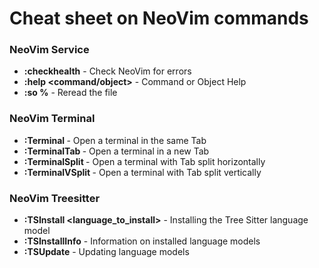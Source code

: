 # Cheat sheet on NeoVim commands
### NeoVim Service
- __:checkhealth__ - Check NeoVim for errors
- __:help <command/object>__ - Command or Object Help
- __:so %__ - Reread the file

### NeoVim Terminal
- __:Terminal <command>__ - Open a terminal in the same Tab
- __:TerminalTab <command>__ - Open a terminal in a new Tab
- __:TerminalSplit <command>__ - Open a terminal with Tab split horizontally
- __:TerminalVSplit <command>__ - Open a terminal with Tab split vertically

### NeoVim Treesitter
- __:TSInstall <language_to_install>__ - Installing the Tree Sitter language model
- __:TSInstallInfo__ - Information on installed language models
- __:TSUpdate__ - Updating language models
